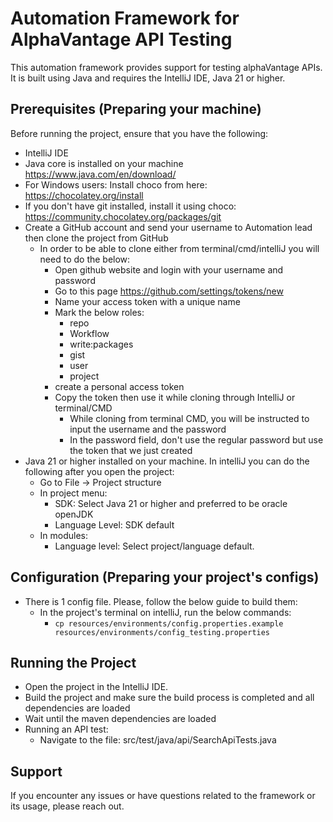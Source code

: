 # Automation Framework for AlphaVantage API Testing

This automation framework provides support for testing alphaVantage APIs.
It is built using Java and requires the IntelliJ IDE, Java 21 or higher.

## Prerequisites (Preparing your machine)

Before running the project, ensure that you have the following:

- IntelliJ IDE
- Java core is installed on your machine https://www.java.com/en/download/
- For Windows users: Install choco from here: https://chocolatey.org/install
- If you don't have git installed, install it using choco: https://community.chocolatey.org/packages/git
- Create a GitHub account and send your username to Automation lead then clone the project from GitHub
    - In order to be able to clone either from terminal/cmd/intelliJ you will need to do the below:
        - Open github website and login with your username and password
        - Go to this page https://github.com/settings/tokens/new
        - Name your access token with a unique name
        - Mark the below roles:
            - repo
            - Workflow
            - write:packages
            - gist
            - user
            - project
        - create a personal access token
        - Copy the token then use it while cloning through IntelliJ or terminal/CMD
            - While cloning from terminal CMD, you will be instructed to input the username and the password
            - In the password field, don't use the regular password but use the token that we just created
- Java 21 or higher installed on your machine. In intelliJ you can do the following after you open the project:
    - Go to File -> Project structure
    - In project menu:
        - SDK: Select Java 21 or higher and preferred to be oracle openJDK
        - Language Level: SDK default
    - In modules:
        - Language level: Select project/language default.

## Configuration (Preparing your project's configs)

- There is 1 config file. Please, follow the below guide to build them:
    - In the project's terminal on intelliJ, run the below commands:
        - `cp resources/environments/config.properties.example resources/environments/config_testing.properties`

## Running the Project

- Open the project in the IntelliJ IDE.
- Build the project and make sure the build process is completed and all dependencies are loaded
- Wait until the maven dependencies are loaded
- Running an API test:
    - Navigate to the file: src/test/java/api/SearchApiTests.java

## Support

If you encounter any issues or have questions related to the framework or its usage, please reach out.
